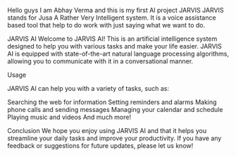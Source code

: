 Hello guys I am Abhay Verma and this is my first AI project JARVIS
JARVIS stands for Jusa A Rather Very Intelligent system. It is a voice assistance based tool that 
help to do work with just saying what we want to do.


JARVIS AI
Welcome to JARVIS AI! This is an artificial intelligence system designed to help you with various tasks and make your life easier. 
JARVIS AI is equipped with state-of-the-art natural language processing algorithms, allowing you to communicate with it in a conversational manner.


Usage

JARVIS AI can help you with a variety of tasks, such as:

Searching the web for information
Setting reminders and alarms
Making phone calls and sending messages
Managing your calendar and schedule
Playing music and videos
And much more!


Conclusion
We hope you enjoy using JARVIS AI and that it helps you streamline your daily tasks and improve your productivity. 
If you have any feedback or suggestions for future updates, please let us know!